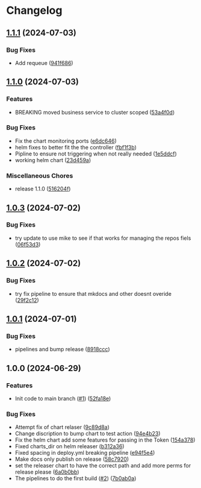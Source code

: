 # Changelog

## [1.1.1](https://github.com/mattgialelis/dutycontroller/compare/v1.1.0...v1.1.1) (2024-07-03)


### Bug Fixes

* Add requeue ([941f686](https://github.com/mattgialelis/dutycontroller/commit/941f6868d6012da76373966ca49d8ddb876b0678))

## [1.1.0](https://github.com/mattgialelis/dutycontroller/compare/v1.0.3...v1.1.0) (2024-07-03)


### Features

* BREAKING moved business service to cluster scoped ([53a4f0d](https://github.com/mattgialelis/dutycontroller/commit/53a4f0d6f686e542061b3d6248b8d0fbab46818e))


### Bug Fixes

* Fix the chart monitoring ports ([e6dc646](https://github.com/mattgialelis/dutycontroller/commit/e6dc64696b1ceea47b2211e38af23dfd9cd84287))
* helm fixes to better fit the the controller ([fbf1f3b](https://github.com/mattgialelis/dutycontroller/commit/fbf1f3bea701cb65d143cec7a612076036a7c396))
* Pipline to ensure not triggering when not really needed ([1e5ddcf](https://github.com/mattgialelis/dutycontroller/commit/1e5ddcfa7023c6309a416c03c48ccb7995dfa41a))
* working helm chart ([23d459a](https://github.com/mattgialelis/dutycontroller/commit/23d459a6d171c576692c86a187fb1ef2f42f90af))


### Miscellaneous Chores

* release 1.1.0 ([516204f](https://github.com/mattgialelis/dutycontroller/commit/516204fce52015265d01d2e5dbbe37d08dc8f134))

## [1.0.3](https://github.com/mattgialelis/dutycontroller/compare/v1.0.2...v1.0.3) (2024-07-02)


### Bug Fixes

* try update to use mike to see if that works for managing the repos fiels ([06f53d3](https://github.com/mattgialelis/dutycontroller/commit/06f53d3d370fc6b45763018304e591d0ec7282f2))

## [1.0.2](https://github.com/mattgialelis/dutycontroller/compare/v1.0.1...v1.0.2) (2024-07-02)


### Bug Fixes

* try fix pipeline to ensure that mkdocs and other doesnt overide ([29f2c12](https://github.com/mattgialelis/dutycontroller/commit/29f2c12d67bc97eabdcbfb35537328e9b1748442))

## [1.0.1](https://github.com/mattgialelis/dutycontroller/compare/v1.0.0...v1.0.1) (2024-07-01)


### Bug Fixes

* pipelines and bump release ([8918ccc](https://github.com/mattgialelis/dutycontroller/commit/8918ccc8ece528bc6de42783aaae5a0bd08c87c2))

## 1.0.0 (2024-06-29)


### Features

* Init code to main branch ([#1](https://github.com/mattgialelis/dutycontroller/issues/1)) ([52fa18e](https://github.com/mattgialelis/dutycontroller/commit/52fa18e95f309cb0406358f686484dfdaa55880a))


### Bug Fixes

* Attempt fix of chart relaser ([9c89d8a](https://github.com/mattgialelis/dutycontroller/commit/9c89d8a674a48a2c6e4ded1e1c354ffb6bb7cc46))
* Change discription to bump chart to test action ([94e4b23](https://github.com/mattgialelis/dutycontroller/commit/94e4b2302000c413218c418fe9f8babbccc14245))
* Fix the helm chart add some features for passing in the Token ([154a378](https://github.com/mattgialelis/dutycontroller/commit/154a3786d344938c957e1476a0c60a7ba4890360))
* Fixed charts_dir on helm releaser ([b312a36](https://github.com/mattgialelis/dutycontroller/commit/b312a364a08059a233b2f5c008ed4cdaf0660173))
* Fixed spacing in deploy.yml breaking pipeline ([e94f5e4](https://github.com/mattgialelis/dutycontroller/commit/e94f5e44f45669694cb1e426cbcd4af8dfa56d5e))
* Make docs only publish on release ([58c7920](https://github.com/mattgialelis/dutycontroller/commit/58c792036038af9ea473cb5c40100b60fd7763d5))
* set the releaser chart to have the correct path and add more perms for release please ([6a0b0bb](https://github.com/mattgialelis/dutycontroller/commit/6a0b0bb268f4ac3962e3707df7339684be7ab619))
* The pipelines to do the first build ([#2](https://github.com/mattgialelis/dutycontroller/issues/2)) ([7b0ab0a](https://github.com/mattgialelis/dutycontroller/commit/7b0ab0ad984712a8273406931a3f595684f65f5c))
